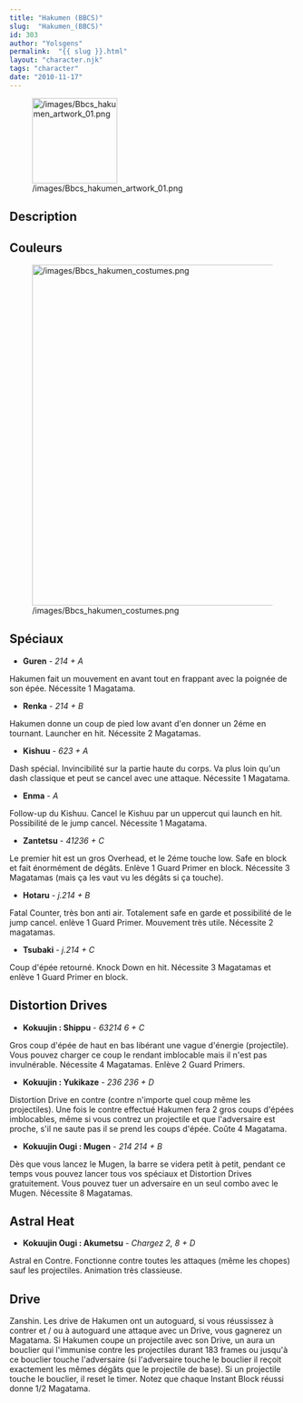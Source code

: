 ```yaml
---
title: "Hakumen (BBCS)"
slug:  "Hakumen_(BBCS)"
id: 303
author: "Yolsgens"
permalink:  "{{ slug }}.html"
layout: "character.njk"
tags: "character"
date: "2010-11-17"
---
```


<figure>
<img src="/images/Bbcs_hakumen_artwork_01.png"
title="/images/Bbcs_hakumen_artwork_01.png" width="150"
alt="/images/Bbcs_hakumen_artwork_01.png" />
<figcaption
aria-hidden="true">/images/Bbcs_hakumen_artwork_01.png</figcaption>
</figure>

## Description

## Couleurs

<figure>
<img src="/images/Bbcs_hakumen_costumes.png"
title="/images/Bbcs_hakumen_costumes.png" width="600"
alt="/images/Bbcs_hakumen_costumes.png" />
<figcaption
aria-hidden="true">/images/Bbcs_hakumen_costumes.png</figcaption>
</figure>

## Spéciaux

- **Guren** - *214 + A*

Hakumen fait un mouvement en avant tout en frappant avec la poignée de
son épée. Nécessite 1 Magatama.

- **Renka** - *214 + B*

Hakumen donne un coup de pied low avant d'en donner un 2éme en tournant.
Launcher en hit. Nécessite 2 Magatamas.

- **Kishuu** - *623 + A*

Dash spécial. Invincibilité sur la partie haute du corps. Va plus loin
qu'un dash classique et peut se cancel avec une attaque. Nécessite 1
Magatama.

- **Enma** - *A*

Follow-up du Kishuu. Cancel le Kishuu par un uppercut qui launch en hit.
Possibilité de le jump cancel. Nécessite 1 Magatama.

- **Zantetsu** - *41236 + C*

Le premier hit est un gros Overhead, et le 2éme touche low. Safe en
block et fait énormément de dégâts. Enlève 1 Guard Primer en block.
Nécessite 3 Magatamas (mais ça les vaut vu les dégâts si ça touche).

- **Hotaru** - *j.214 + B*

Fatal Counter, très bon anti air. Totalement safe en garde et
possibilité de le jump cancel. enlève 1 Guard Primer. Mouvement très
utile. Nécessite 2 magatamas.

- **Tsubaki** - *j.214 + C*

Coup d'épée retourné. Knock Down en hit. Nécessite 3 Magatamas et enlève
1 Guard Primer en block.

## Distortion Drives

- **Kokuujin : Shippu** - *63214 6 + C*

Gros coup d'épée de haut en bas libérant une vague d'énergie
(projectile). Vous pouvez charger ce coup le rendant imblocable mais il
n'est pas invulnérable. Nécessite 4 Magatamas. Enlève 2 Guard Primers.

- **Kokuujin : Yukikaze** - *236 236 + D*

Distortion Drive en contre (contre n'importe quel coup même les
projectiles). Une fois le contre effectué Hakumen fera 2 gros coups
d'épées imblocables, même si vous contrez un projectile et que
l'adversaire est proche, s'il ne saute pas il se prend les coups d'épée.
Coûte 4 Magatama.

- **Kokuujin Ougi : Mugen** - *214 214 + B*

Dès que vous lancez le Mugen, la barre se videra petit à petit, pendant
ce temps vous pouvez lancer tous vos spéciaux et Distortion Drives
gratuitement. Vous pouvez tuer un adversaire en un seul combo avec le
Mugen. Nécessite 8 Magatamas.

## Astral Heat

- **Kokuujin Ougi : Akumetsu** - *Chargez 2, 8 + D*

Astral en Contre. Fonctionne contre toutes les attaques (même les
chopes) sauf les projectiles. Animation très classieuse.

## Drive

Zanshin. Les drive de Hakumen ont un autoguard, si vous réussissez à
contrer et / ou à autoguard une attaque avec un Drive, vous gagnerez un
Magatama. Si Hakumen coupe un projectile avec son Drive, un aura un
bouclier qui l'immunise contre les projectiles durant 183 frames ou
jusqu'à ce bouclier touche l'adversaire (si l'adversaire touche le
bouclier il reçoit exactement les mêmes dégâts que le projectile de
base). Si un projectile touche le bouclier, il reset le timer. Notez que
chaque Instant Block réussi donne 1/2 Magatama.
